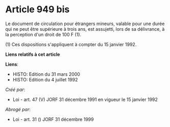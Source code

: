 # Article 949 bis

Le document de circulation pour étrangers mineurs, valable pour une durée qui ne peut être supérieure à trois ans, est
assujetti, lors de sa délivrance, à la perception d'un droit de 100 F (1).

(1) Ces dispositions s'appliquent à compter du 15 janvier 1992.

**Liens relatifs à cet article**

**Liens**:

  - HISTO: Edition du 31 mars 2000
  - HISTO: Edition du 4 juillet 1992

_Créé par_:

  - Loi - art. 47 (V) JORF 31 décembre 1991 en vigueur le 15 janvier 1992

_Abrogé par_:

  - Loi - art. 31 () JORF 31 décembre 1999
